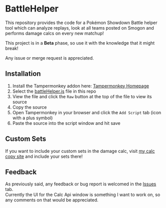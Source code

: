 # BattleHelper
This repository provides the code for a Pokémon Showdown Battle helper tool which can analyze replays, look at all teams posted on Smogon and performs damage calcs on every new matchup!

This project is in a **Beta** phase, so use it with the knowledge that it might break!

Any issue or merge request is appreciated.

## Installation

1) Install the Tampermonkey addon here: [Tampermonkey Homepage](https://www.tampermonkey.net/index.php?ext=dhdg)
2) Select the [battleHelper.js](battleHelper.js) file in this repo 
3) View the file and click the `Raw` button at the top of the file to view its source
4) Copy the source
5) Open Tampermonkey in your browser and click the `Add Script` tab (icon with a plus symbol)
6) Paste the source into the script window and hit save

## Custom Sets

If you want to include your custom sets in the damage calc, visit [my calc copy site](https://fulllifegames.com/Tools/Calc/) and include your sets there!

## Feedback

As previously said, any feedback or bug report is welcomed in the [Issues](https://github.com/FullLifeGames/BattleHelper/issues) tab.   
Currently the UI for the Calc Api window is something I want to work on, so any comments on that would be appreciated.

